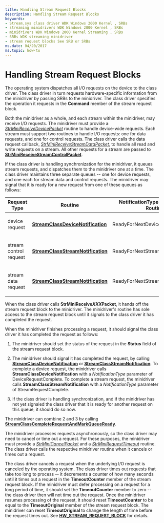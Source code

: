 ```yaml
---
title: Handling Stream Request Blocks
description: Handling Stream Request Blocks
keywords:
- Stream.sys class driver WDK Windows 2000 Kernel , SRBs
- streaming minidrivers WDK Windows 2000 Kernel , SRBs
- minidrivers WDK Windows 2000 Kernel Streaming , SRBs
- SRBs WDK streaming minidriver
- stream request blocks See SRB or SRBs
ms.date: 04/20/2017
ms.topic: how-to
---
```


# Handling Stream Request Blocks





The operating system dispatches all I/O requests on the device to the class driver. The class driver in turn requests hardware-specific information from the minidriver by passing SRBs to the minidriver. The class driver specifies the operation it requests in the **Command** member of the stream request block.

Both the minidriver as a whole, and each stream within the minidriver, may receive I/O requests. The minidriver must provide a [*StrMiniReceiveDevicePacket*](/windows-hardware/drivers/ddi/strmini/nc-strmini-phw_receive_device_srb) routine to handle device-wide requests. Each stream must support two routines to handle I/O requests: one for data requests, and one for control requests. The class driver calls the data request callback, [*StrMiniReceiveStreamDataPacket*](/windows-hardware/drivers/ddi/strmini/nc-strmini-phw_receive_device_srb), to handle all read and write requests on a stream. All other requests for a stream are passed to [**StrMiniReceiveStreamControlPacket**](/previous-versions/ff568467(v=vs.85)).

If the class driver is handling synchronization for the minidriver, it queues stream requests, and dispatches them to the minidriver one at a time. The class driver maintains three separate queues -- one for device requests, and one each for stream data and control requests. The minidriver may signal that it is ready for a new request from one of these queues as follows:

<table>
<colgroup>
<col width="33%" />
<col width="33%" />
<col width="33%" />
</colgroup>
<thead>
<tr class="header">
<th>Request Type</th>
<th>Routine</th>
<th>NotificationType Parameter of Routine</th>
</tr>
</thead>
<tbody>
<tr class="odd">
<td><p>device request</p></td>
<td><p><a href="/windows-hardware/drivers/ddi/strmini/nf-strmini-streamclassdevicenotification" data-raw-source="[&lt;strong&gt;StreamClassDeviceNotification&lt;/strong&gt;](/windows-hardware/drivers/ddi/strmini/nf-strmini-streamclassdevicenotification)"><strong>StreamClassDeviceNotification</strong></a></p></td>
<td><p>ReadyForNextDeviceRequest</p></td>
</tr>
<tr class="even">
<td><p>stream control request</p></td>
<td><p><a href="/windows-hardware/drivers/ddi/strmini/nf-strmini-streamclassstreamnotification" data-raw-source="[&lt;strong&gt;StreamClassStreamNotification&lt;/strong&gt;](/windows-hardware/drivers/ddi/strmini/nf-strmini-streamclassstreamnotification)"><strong>StreamClassStreamNotification</strong></a></p></td>
<td><p>ReadyForNextStreamControlRequest</p></td>
</tr>
<tr class="odd">
<td><p>stream data request</p></td>
<td><p><a href="/windows-hardware/drivers/ddi/strmini/nf-strmini-streamclassstreamnotification" data-raw-source="[&lt;strong&gt;StreamClassStreamNotification&lt;/strong&gt;](/windows-hardware/drivers/ddi/strmini/nf-strmini-streamclassstreamnotification)"><strong>StreamClassStreamNotification</strong></a></p></td>
<td><p>ReadyForNextStreamDataRequest</p></td>
</tr>
</tbody>
</table>

 

When the class driver calls **StrMiniReceive*XXX*Packet**, it hands off the stream request block to the minidriver. The minidriver's routine has sole access to the stream request block until it signals to the class driver it has completed the request.

When the minidriver finishes processing a request, it should signal the class driver it has completed the request as follows:

1.  The minidriver should set the status of the request in the **Status** field of the stream request block.

2.  The minidriver should signal it has completed the request, by calling [**StreamClassDeviceNotification**](/windows-hardware/drivers/ddi/strmini/nf-strmini-streamclassdevicenotification) or [**StreamClassStreamNotification**](/windows-hardware/drivers/ddi/strmini/nf-strmini-streamclassstreamnotification). To complete a device request, the minidriver calls **StreamClassDeviceNotification** with a *NotificationType* parameter of DeviceRequestComplete. To complete a stream request, the minidriver calls **StreamClassStreamNotification** with a *NotificationType* parameter of StreamRequestComplete.

3.  If the class driver is handling synchronization, and if the minidriver has not yet signaled the class driver that it is ready for another request on this queue, it should do so now.

The minidriver can combine 2 and 3 by calling [**StreamClassCompleteRequestAndMarkQueueReady**](/windows-hardware/drivers/ddi/strmini/nf-strmini-streamclasscompleterequestandmarkqueueready).

The minidriver processes requests asynchronously, so the class driver may need to cancel or time out a request. For these purposes, the minidriver must provide a [*StrMiniCancelPacket*](/windows-hardware/drivers/ddi/strmini/nc-strmini-phw_cancel_srb) and a [*StrMiniRequestTimeout*](/windows-hardware/drivers/ddi/strmini/nc-strmini-phw_request_timeout_handler) routine. The class driver calls the respective minidriver routine when it cancels or times out a request.

The class driver cancels a request when the underlying I/O request is canceled by the operating system. The class driver times out requests that take too long to process -- it decrements a counter of how many seconds until it times out a request in the **TimeoutCounter** member of the stream request block. If the minidriver must defer processing on a request for a long period of time, it should set the **TimeoutCounter** member to zero -- the class driver then will not time out the request. Once the minidriver resumes processing of the request, it should reset **TimeoutCounter** to be equal to the **TimeoutOriginal** member of the stream request block. The minidriver can reset **TimeoutOriginal** to change the length of time before the request times out. See [**HW\_STREAM\_REQUEST\_BLOCK**](/windows-hardware/drivers/ddi/strmini/ns-strmini-_hw_stream_request_block) for details.

